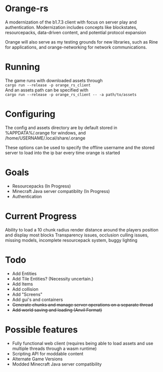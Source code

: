 # Orange-rs

A modernization of the b1.7.3 client with focus on server play and authentication.
Modernization includes concepts like blockstates, resourcepacks, data-driven content, and potential protocol expansion

Orange will also serve as my testing grounds for new libraries, such as Rine for applications, and orange-networking for network communications.

# Running
The game runs with downloaded assets through  
```cargo run --release -p orange_rs_client```  
And an assets path can be specified with  
```cargo run --release -p orange_rs_client -- -a path/to/assets```  

# Configuring
The config and assets directory are by default stored in %APPDATA%/.orange for windows,
and /home/USERNAME/.local/share/.orange

These options can be used to specify the offline username and the stored server to load into the ip bar every time orange is started

# Goals
* Resourcepacks (In Progress)
* Minecraft Java server compatiblity (In Progress)
* Authentication

# Current Progress
Ability to load a 10 chunk radius render distance around the players position and display most blocks
Transparency issues, occlusion culling issues, missing models, incomplete resourcepack system, buggy lighting

# Todo
* Add Entities
* Add Tile Entities? (Necessity uncertain.)
* Add Items
* Add collision
* Add "Screens"
* Add gui's and containers  
* ~~Generate chunks and manage server operations on a separate thread~~
* ~~Add world saving and loading (Anvil Format)~~

# Possible features
* Fully functional web client (requires being able to load assets and use multiple threads through a wasm runtime)
* Scripting API for moddable content
* Alternate Game Versions
* Modded Minecraft Java server compatibility
